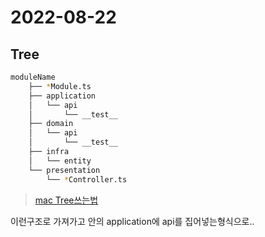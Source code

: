 # 2022-08-22

## Tree

```bash
moduleName
    ├── *Module.ts
    ├── application
    │   └── api
    │       └── __test__
    ├── domain
    │   └── api
    │       └── __test__
    ├── infra
    │   └── entity
    └── presentation
        └── *Controller.ts
```

> [mac Tree쓰는법](https://jsikim1.tistory.com/146)

이런구조로 가져가고 안의 application에 api를 집어넣는형식으로..
